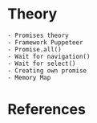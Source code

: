 # **Theory**
    - Promises theory
    - Framework Puppeteer
    - Promise.all()
    - Wait for navigation()
    - Wait for select()
    - Creating own promise
    - Memory Map

# References

